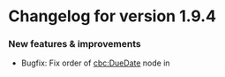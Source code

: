 # Changelog for version 1.9.4

### New features & improvements

- Bugfix: Fix order of <cbc:DueDate> node in <Invoice>
